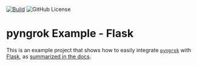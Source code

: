 [![Build](https://github.com/alexdlaird/pyngrok-example-flask/actions/workflows/build.yml/badge.svg)](https://github.com/alexdlaird/pyngrok-example-flask/actions/workflows/build.yml)
![GitHub License](https://img.shields.io/github/license/alexdlaird/pyngrok-example-flask)

# pyngrok Example - Flask

This is an example project that shows how to easily integrate [`pyngrok`](https://github.com/alexdlaird/pyngrok)
with [Flask](https://flask.palletsprojects.com/en/3.0.x/), as [summarized in the docs](https://pyngrok.readthedocs.io/en/latest/integrations.html#flask).